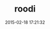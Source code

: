 ---
layout: post
title:  "roodi"
repo:   "roodi/roodi"
date:   2015-02-18 17:21:32
gemurl: http://github.com/roodi/roodi
---